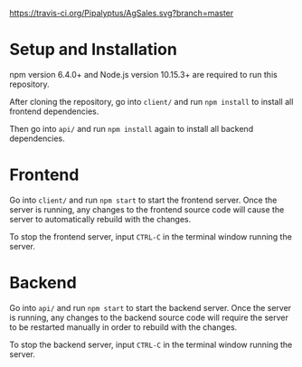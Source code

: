 https://travis-ci.org/Pipalyptus/AgSales.svg?branch=master

# Setup and Installation
npm version 6.4.0+ and Node.js version 10.15.3+ are required to run this repository.

After cloning the repository, go into `client/` and run `npm install` to install all frontend dependencies.

Then go into `api/` and run `npm install` again to install all backend dependencies.

# Frontend
Go into `client/` and run `npm start` to start the frontend server. Once the server is running, any changes to the frontend source code will cause the server to automatically rebuild with the changes.

To stop the frontend server, input `CTRL-C` in the terminal window running the server.

# Backend
Go into `api/` and run `npm start` to start the backend server. Once the server is running, any changes to the backend source code will require the server to be restarted manually in order to rebuild with the changes.

To stop the backend server, input `CTRL-C` in the terminal window running the server.
